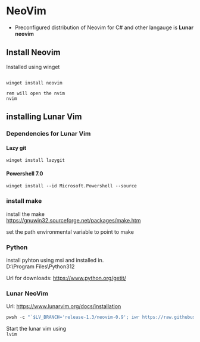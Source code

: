 # NeoVim

* Preconfigured distribution of Neovim for C# and other langauge is **Lunar neovim**

## Install Neovim

Installed using winget

``` batch

winget install neovim

rem will open the nvim
nvim 

```

## installing Lunar Vim

### Dependencies for Lunar Vim

#### Lazy git

`winget install lazygit`

#### Powershell 7.0

`winget install --id Microsoft.Powershell --source `
### install make

install the make  
https://gnuwin32.sourceforge.net/packages/make.htm

set the path environmental variable to point to make

### Python

install pyhton using msi and installed in.  
D:\Program Files\Python312

Url for downloads: https://www.python.org/getit/  

### Lunar NeoVim 

Url: https://www.lunarvim.org/docs/installation

``` powershell
pwsh -c "`$LV_BRANCH='release-1.3/neovim-0.9'; iwr https://raw.githubusercontent.com/LunarVim/LunarVim/release-1.3/neovim-0.9/utils/installer/install.ps1 -UseBasicParsing | iex"
```

Start the lunar vim using  
`lvim`
